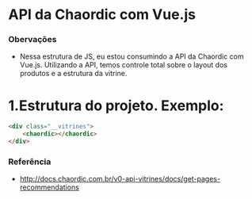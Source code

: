 # API da Chaordic com Vue.js

### Obervações ###

* Nessa estrutura de JS, eu estou consumindo a API da Chaordic com Vue.js. Utilizando a API, temos controle total sobre o layout dos produtos e a estrutura da vitrine.

# 1.Estrutura do projeto. Exemplo:

```html
<div class="__vitrines">
	<chaordic></chaordic>
</div>
```

### Referência ###

* http://docs.chaordic.com.br/v0-api-vitrines/docs/get-pages-recommendations